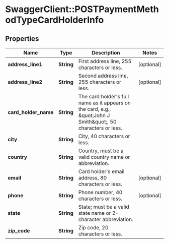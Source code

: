 # SwaggerClient::POSTPaymentMethodTypeCardHolderInfo

## Properties
Name | Type | Description | Notes
------------ | ------------- | ------------- | -------------
**address_line1** | **String** | First address line, 255 characters or less.  | [optional] 
**address_line2** | **String** | Second address line, 255 characters or less.  | [optional] 
**card_holder_name** | **String** | The card holder&#39;s full name as it appears on the card, e.g., \&quot;John J Smith\&quot;, 50 characters or less.  | 
**city** | **String** | City, 40 characters or less.  | 
**country** | **String** | Country, must be a valid country name or abbreviation.  | 
**email** | **String** | Card holder&#39;s email address, 80 characters or less.  | [optional] 
**phone** | **String** | Phone number, 40 characters or less.  | [optional] 
**state** | **String** | State; must be a valid state name or 2-character abbreviation.  | 
**zip_code** | **String** | Zip code, 20 characters or less.  | 


